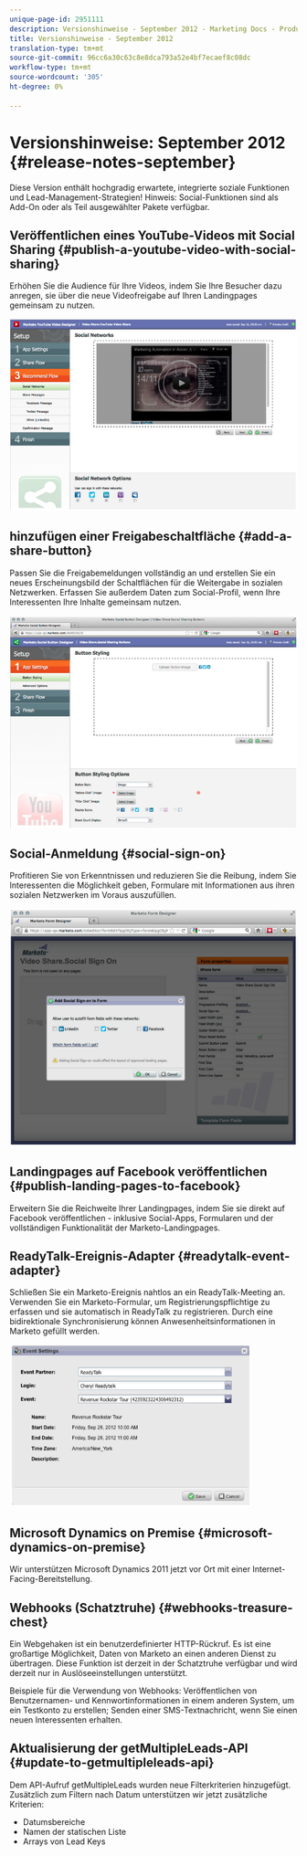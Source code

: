 ```yaml
---
unique-page-id: 2951111
description: Versionshinweise - September 2012 - Marketing Docs - Produktdokumentation
title: Versionshinweise - September 2012
translation-type: tm+mt
source-git-commit: 96cc6a30c63c8e8dca793a52e4bf7ecaef8c08dc
workflow-type: tm+mt
source-wordcount: '305'
ht-degree: 0%

---
```



# Versionshinweise: September 2012 {#release-notes-september}

Diese Version enthält hochgradig erwartete, integrierte soziale Funktionen und Lead-Management-Strategien! Hinweis: Social-Funktionen sind als Add-On oder als Teil ausgewählter Pakete verfügbar.

## Veröffentlichen eines YouTube-Videos mit Social Sharing {#publish-a-youtube-video-with-social-sharing}

Erhöhen Sie die Audience für Ihre Videos, indem Sie Ihre Besucher dazu anregen, sie über die neue Videofreigabe auf Ihren Landingpages gemeinsam zu nutzen.

![](assets/image2014-9-23-10-3a39-3a21.png)

## hinzufügen einer Freigabeschaltfläche {#add-a-share-button}

Passen Sie die Freigabemeldungen vollständig an und erstellen Sie ein neues Erscheinungsbild der Schaltflächen für die Weitergabe in sozialen Netzwerken. Erfassen Sie außerdem Daten zum Social-Profil, wenn Ihre Interessenten Ihre Inhalte gemeinsam nutzen.

![](assets/image2014-9-23-10-3a39-3a46.png)

## Social-Anmeldung {#social-sign-on}

Profitieren Sie von Erkenntnissen und reduzieren Sie die Reibung, indem Sie Interessenten die Möglichkeit geben, Formulare mit Informationen aus ihren sozialen Netzwerken im Voraus auszufüllen.

![](assets/image2014-9-23-10-3a40-3a2.png)

## Landingpages auf Facebook veröffentlichen {#publish-landing-pages-to-facebook}

Erweitern Sie die Reichweite Ihrer Landingpages, indem Sie sie direkt auf Facebook veröffentlichen - inklusive Social-Apps, Formularen und der vollständigen Funktionalität der Marketo-Landingpages.

## ReadyTalk-Ereignis-Adapter {#readytalk-event-adapter}

Schließen Sie ein Marketo-Ereignis nahtlos an ein ReadyTalk-Meeting an. Verwenden Sie ein Marketo-Formular, um Registrierungspflichtige zu erfassen und sie automatisch in ReadyTalk zu registrieren. Durch eine bidirektionale Synchronisierung können Anwesenheitsinformationen in Marketo gefüllt werden.

![](assets/image2014-9-23-10-3a40-3a16.png)

## Microsoft Dynamics on Premise {#microsoft-dynamics-on-premise}

Wir unterstützen Microsoft Dynamics 2011 jetzt vor Ort mit einer Internet-Facing-Bereitstellung.

## Webhooks (Schatztruhe) {#webhooks-treasure-chest}

Ein Webgehaken ist ein benutzerdefinierter HTTP-Rückruf. Es ist eine großartige Möglichkeit, Daten von Marketo an einen anderen Dienst zu übertragen. Diese Funktion ist derzeit in der Schatztruhe verfügbar und wird derzeit nur in Auslöseeinstellungen unterstützt.

Beispiele für die Verwendung von Webhooks: Veröffentlichen von Benutzernamen- und Kennwortinformationen in einem anderen System, um ein Testkonto zu erstellen; Senden einer SMS-Textnachricht, wenn Sie einen neuen Interessenten erhalten.

## Aktualisierung der getMultipleLeads-API {#update-to-getmultipleleads-api}

Dem API-Aufruf getMultipleLeads wurden neue Filterkriterien hinzugefügt. Zusätzlich zum Filtern nach Datum unterstützen wir jetzt zusätzliche Kriterien:

* Datumsbereiche
* Namen der statischen Liste
* Arrays von Lead Keys

